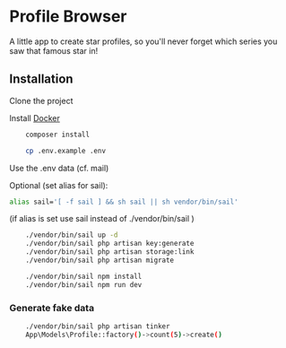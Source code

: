 
# Profile Browser

A little app to create star profiles, so you'll never forget which series you saw that famous star in!


## Installation

Clone the project

Install [Docker](https://www.docker.com/products/docker-desktop/)

```bash
    composer install

    cp .env.example .env
```
Use the .env data (cf. mail)


Optional (set alias for sail): 
```bash
alias sail='[ -f sail ] && sh sail || sh vendor/bin/sail'
```

(if alias is set use sail instead of ./vendor/bin/sail
)
```bash
    ./vendor/bin/sail up -d
    ./vendor/bin/sail php artisan key:generate
    ./vendor/bin/sail php artisan storage:link
    ./vendor/bin/sail php artisan migrate

    ./vendor/bin/sail npm install
    ./vendor/bin/sail npm run dev
```

### Generate fake data

```bash
    ./vendor/bin/sail php artisan tinker
    App\Models\Profile::factory()->count(5)->create()
```    